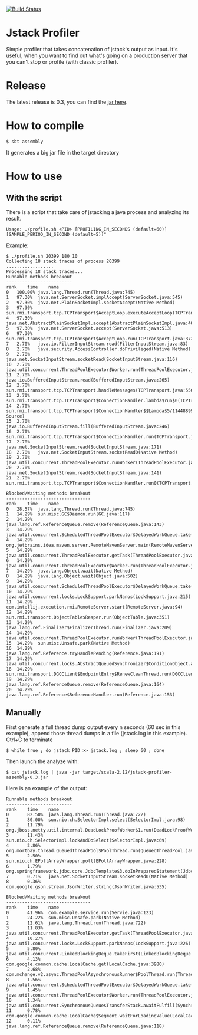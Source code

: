 [![Build Status](https://secure.travis-ci.org/stevegury/jstack-profiler.png)](http://travis-ci.org/stevegury/jstack-profiler)

# Jstack Profiler

Simple profiler that takes concatenation of jstack's output as input.
It's useful, when you want to find out what's going on a production server that you can't stop or profile (with classic profiler).

# Release

The latest release is 0.3, you can find the [jar here](https://github.com/stevegury/jstack-profiler/releases/download/v0.3/jstack-profiler-assembly-0.3.jar).

# How to compile

	$ sbt assembly

It generates a big jar file in the target directory

# How to use

## With the script

There is a script that take care of jstacking a java process and analyzing its result.

	Usage: ./profile.sh <PID> [PROFILING_IN_SECONDS (default=60)] [SAMPLE_PERIOD_IN_SECOND (default=5)]"

Example:

	$ ./profile.sh 20399 180 10
	Collecting 18 stack traces of process 20399
	..................
	Processing 18 stack traces...
	Runnable methods breakout
	-------------------------
	rank	time	name
	0	100.00%	java.lang.Thread.run(Thread.java:745)
	1	97.30%	java.net.ServerSocket.implAccept(ServerSocket.java:545)
	2	97.30%	java.net.PlainSocketImpl.socketAccept(Native Method)
	3	97.30%	sun.rmi.transport.tcp.TCPTransport$AcceptLoop.executeAcceptLoop(TCPTransport.java:400)
	4	97.30%	java.net.AbstractPlainSocketImpl.accept(AbstractPlainSocketImpl.java:409)
	5	97.30%	java.net.ServerSocket.accept(ServerSocket.java:513)
	6	97.30%	sun.rmi.transport.tcp.TCPTransport$AcceptLoop.run(TCPTransport.java:372)
	7	2.70%	java.io.FilterInputStream.read(FilterInputStream.java:83)
	8	2.70%	java.security.AccessController.doPrivileged(Native Method)
	9	2.70%	java.net.SocketInputStream.socketRead(SocketInputStream.java:116)
	10	2.70%	java.util.concurrent.ThreadPoolExecutor$Worker.run(ThreadPoolExecutor.java:617)
	11	2.70%	java.io.BufferedInputStream.read(BufferedInputStream.java:265)
	12	2.70%	sun.rmi.transport.tcp.TCPTransport.handleMessages(TCPTransport.java:550)
	13	2.70%	sun.rmi.transport.tcp.TCPTransport$ConnectionHandler.lambda$run$0(TCPTransport.java:683)
	14	2.70%	sun.rmi.transport.tcp.TCPTransport$ConnectionHandler$$Lambda$5/1144889983.run(Unknown Source)
	15	2.70%	java.io.BufferedInputStream.fill(BufferedInputStream.java:246)
	16	2.70%	sun.rmi.transport.tcp.TCPTransport$ConnectionHandler.run(TCPTransport.java:682)
	17	2.70%	java.net.SocketInputStream.read(SocketInputStream.java:171)
	18	2.70%	java.net.SocketInputStream.socketRead0(Native Method)
	19	2.70%	java.util.concurrent.ThreadPoolExecutor.runWorker(ThreadPoolExecutor.java:1142)
	20	2.70%	java.net.SocketInputStream.read(SocketInputStream.java:141)
	21	2.70%	sun.rmi.transport.tcp.TCPTransport$ConnectionHandler.run0(TCPTransport.java:826)

	Blocked/Waiting methods breakout
	--------------------------------
	rank	time	name
	0	28.57%	java.lang.Thread.run(Thread.java:745)
	1	14.29%	sun.misc.GC$Daemon.run(GC.java:117)
	2	14.29%	java.lang.ref.ReferenceQueue.remove(ReferenceQueue.java:143)
	3	14.29%	java.util.concurrent.ScheduledThreadPoolExecutor$DelayedWorkQueue.take(ScheduledThreadPoolExecutor.java:809)
	4	14.29%	org.jetbrains.idea.maven.server.RemoteMavenServer.main(RemoteMavenServer.java:22)
	5	14.29%	java.util.concurrent.ThreadPoolExecutor.getTask(ThreadPoolExecutor.java:1067)
	6	14.29%	java.util.concurrent.ThreadPoolExecutor$Worker.run(ThreadPoolExecutor.java:617)
	7	14.29%	java.lang.Object.wait(Native Method)
	8	14.29%	java.lang.Object.wait(Object.java:502)
	9	14.29%	java.util.concurrent.ScheduledThreadPoolExecutor$DelayedWorkQueue.take(ScheduledThreadPoolExecutor.java:1093)
	10	14.29%	java.util.concurrent.locks.LockSupport.parkNanos(LockSupport.java:215)
	11	14.29%	com.intellij.execution.rmi.RemoteServer.start(RemoteServer.java:94)
	12	14.29%	sun.rmi.transport.ObjectTable$Reaper.run(ObjectTable.java:351)
	13	14.29%	java.lang.ref.Finalizer$FinalizerThread.run(Finalizer.java:209)
	14	14.29%	java.util.concurrent.ThreadPoolExecutor.runWorker(ThreadPoolExecutor.java:1127)
	15	14.29%	sun.misc.Unsafe.park(Native Method)
	16	14.29%	java.lang.ref.Reference.tryHandlePending(Reference.java:191)
	17	14.29%	java.util.concurrent.locks.AbstractQueuedSynchronizer$ConditionObject.awaitNanos(AbstractQueuedSynchronizer.java:2078)
	18	14.29%	sun.rmi.transport.DGCClient$EndpointEntry$RenewCleanThread.run(DGCClient.java:553)
	19	14.29%	java.lang.ref.ReferenceQueue.remove(ReferenceQueue.java:164)
	20	14.29%	java.lang.ref.Reference$ReferenceHandler.run(Reference.java:153)


## Manually

First generate a full thread dump output every n seconds (60 sec in this example), append those thread dumps in a file (jstack.log in this example).
Ctrl+C to terminate

	$ while true ; do jstack PID >> jstack.log ; sleep 60 ; done

Then launch the analyze with:

	$ cat jstack.log | java -jar target/scala-2.12/jstack-profiler-assembly-0.3.jar

Here is an example of the output:

	Runnable methods breakout
	-------------------------
	rank    time    name
	0       82.50%  java.lang.Thread.run(Thread.java:722)
	1       80.00%  sun.nio.ch.SelectorImpl.select(SelectorImpl.java:98)
	2       11.79%  org.jboss.netty.util.internal.DeadLockProofWorker$1.run(DeadLockProofWorker.java:42)
	3       11.43%  sun.nio.ch.SelectorImpl.lockAndDoSelect(SelectorImpl.java:69)
	4       2.86%   org.mortbay.thread.QueuedThreadPool$PoolThread.run(QueuedThreadPool.java:582)
	5       2.50%   sun.nio.ch.EPollArrayWrapper.poll(EPollArrayWrapper.java:228)
	6       1.79%   org.springframework.jdbc.core.JdbcTemplate$3.doInPreparedStatement(JdbcTemplate.java:844)
	7       0.71%   java.net.SocketInputStream.socketRead0(Native Method)
	8       0.36%   com.google.gson.stream.JsonWriter.string(JsonWriter.java:535)

	Blocked/Waiting methods breakout
	--------------------------------
	rank    time    name
	0       41.96%  com.example.service.run(Servie.java:123)
	1       24.22%  sun.misc.Unsafe.park(Native Method)
	2       12.61%  java.lang.Thread.run(Thread.java:722)
	3       11.83%  java.util.concurrent.ThreadPoolExecutor.getTask(ThreadPoolExecutor.java:1043)
	4       10.27%  java.util.concurrent.locks.LockSupport.parkNanos(LockSupport.java:226)
	5       5.80%   java.util.concurrent.LinkedBlockingDeque.takeFirst(LinkedBlockingDeque.java:440)
	6       4.13%   com.google.common.cache.LocalCache.get(LocalCache.java:3980)
	7       2.68%   com.mchange.v2.async.ThreadPoolAsynchronousRunner$PoolThread.run(ThreadPoolAsynchronousRunner.java:534)
	8       1.56%   java.util.concurrent.ScheduledThreadPoolExecutor$DelayedWorkQueue.take(ScheduledThreadPoolExecutor.java:807)
	9       1.45%   java.util.concurrent.ThreadPoolExecutor$Worker.run(ThreadPoolExecutor.java:907)
	10      1.34%   java.util.concurrent.SynchronousQueue$TransferStack.awaitFulfill(SynchronousQueue.java:424)
	11      0.78%   com.google.common.cache.LocalCache$Segment.waitForLoadingValue(LocalCache.java:2333)
	12      0.11%   java.lang.ref.ReferenceQueue.remove(ReferenceQueue.java:118)
